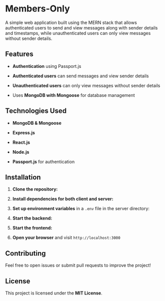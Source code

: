 # Members-Only

A simple web application built using the MERN stack that allows authenticated users to send and view messages along with sender details and timestamps, while unauthenticated users can only view messages without sender details.

## Features

-   **Authentication** using Passport.js
    
-   **Authenticated users** can send messages and view sender details
    
-   **Unauthenticated users** can only view messages without sender details
    
-   Uses **MongoDB with Mongoose** for database management
    

## Technologies Used

-   **MongoDB & Mongoose**
    
-   **Express.js**
    
-   **React.js**
    
-   **Node.js**
    
-   **Passport.js** for authentication
    

## Installation

1.  **Clone the repository:**
    
2.  **Install dependencies for both client and server:**
    
3.  **Set up environment variables** in a `.env` file in the server directory:
    
4.  **Start the backend:**
    
5.  **Start the frontend:**
    
6.  **Open your browser** and visit `http://localhost:3000`
    

## Contributing

Feel free to open issues or submit pull requests to improve the project!

## License

This project is licensed under the **MIT License**.
